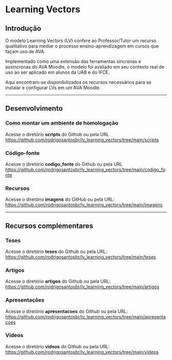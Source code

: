 # Learning Vectors

## Introdução

O modelo Learning Vectors (LV) confere ao Professor/Tutor um recurso qualitativo para mediar o processo ensino-aprendizagem em cursos que façam uso de AVA.

Implementado como uma extensão das ferramentas síncronas e assíncronas do AVA Moodle, o modelo foi avaliado em seu contexto real de uso ao ser aplicado em alunos da UAB e do IFCE.

Aqui encontram-se disponibilizados os recursos necessários para se instalar e configurar LVs em um AVA Moodle.

-------------------------------

## Desenvolvimento

### Como montar um ambiente de homologação

Acesse o diretório **scripts** do Github ou pela URL https://github.com/rodrigosantosbr/lv_learning_vectors/tree/main/scripts

### Código-fonte

Acesse o diretório **codigo_fonte** do Github ou pela URL https://github.com/rodrigosantosbr/lv_learning_vectors/tree/main/codigo_fonte

### Recursos

Acesse o diretório **imagens** do GitHub ou pela URL: https://github.com/rodrigosantosbr/lv_learning_vectors/tree/main/imagens

-------------------------------

## Recursos complementares

### Teses

Acesse o diretório **teses** do Github ou pela URL: https://github.com/rodrigosantosbr/lv_learning_vectors/tree/main/teses

### Artigos

Acesse o diretório **artigos** do Github ou pela URL: https://github.com/rodrigosantosbr/lv_learning_vectors/tree/main/artigos

### Apresentações

Acesse o diretório **apresentacoes** do Github ou pela URL: https://github.com/rodrigosantosbr/lv_learning_vectors/tree/main/apresentacoes

### Vídeos

Acesse o diretório **videos** do Github ou pela URL: https://github.com/rodrigosantosbr/lv_learning_vectors/tree/main/videos

